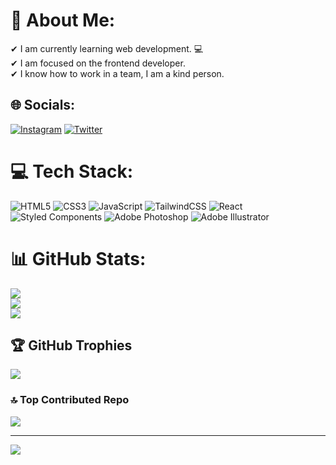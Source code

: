 # 💫 About Me:
✔ I am currently learning web development. 💻<br>✔ I am focused on the frontend developer.<br>✔ I know how to work in a team, I am a kind person.<br>


## 🌐 Socials:
[![Instagram](https://img.shields.io/badge/Instagram-%23E4405F.svg?logo=Instagram&logoColor=white)](https://instagram.com/niico.iwnl) [![Twitter](https://img.shields.io/badge/Twitter-%231DA1F2.svg?logo=Twitter&logoColor=white)](https://twitter.com/Niico4_) 

# 💻 Tech Stack:
![HTML5](https://img.shields.io/badge/html5-%23E34F26.svg?style=flat&logo=html5&logoColor=white) ![CSS3](https://img.shields.io/badge/css3-%231572B6.svg?style=flat&logo=css3&logoColor=white) ![JavaScript](https://img.shields.io/badge/javascript-%23323330.svg?style=flat&logo=javascript&logoColor=%23F7DF1E) ![TailwindCSS](https://img.shields.io/badge/tailwindcss-%2338B2AC.svg?style=flat&logo=tailwind-css&logoColor=white) ![React](https://img.shields.io/badge/react-%2320232a.svg?style=flat&logo=react&logoColor=%2361DAFB) ![Styled Components](https://img.shields.io/badge/styled--components-DB7093?style=flat&logo=styled-components&logoColor=white) ![Adobe Photoshop](https://img.shields.io/badge/adobephotoshop-%2331A8FF.svg?style=flat&logo=adobephotoshop&logoColor=white) ![Adobe Illustrator](https://img.shields.io/badge/adobeillustrator-%23FF9A00.svg?style=flat&logo=adobeillustrator&logoColor=white)
# 📊 GitHub Stats:
![](https://github-readme-stats.vercel.app/api?username=Niico4&theme=radical&hide_border=true&include_all_commits=false&count_private=false)<br/>
![](https://github-readme-streak-stats.herokuapp.com/?user=Niico4&theme=radical&hide_border=true)<br/>
![](https://github-readme-stats.vercel.app/api/top-langs/?username=Niico4&theme=radical&hide_border=true&include_all_commits=false&count_private=false&layout=compact)

## 🏆 GitHub Trophies
![](https://github-profile-trophy.vercel.app/?username=Niico4&theme=radical&no-frame=true&no-bg=false&margin-w=4)

### 🔝 Top Contributed Repo
![](https://github-contributor-stats.vercel.app/api?username=Niico4&limit=5&theme=radical&combine_all_yearly_contributions=true)

---
[![](https://visitcount.itsvg.in/api?id=Niico4&icon=2&color=0)](https://visitcount.itsvg.in)

<!-- Proudly created with GPRM ( https://gprm.itsvg.in ) -->
